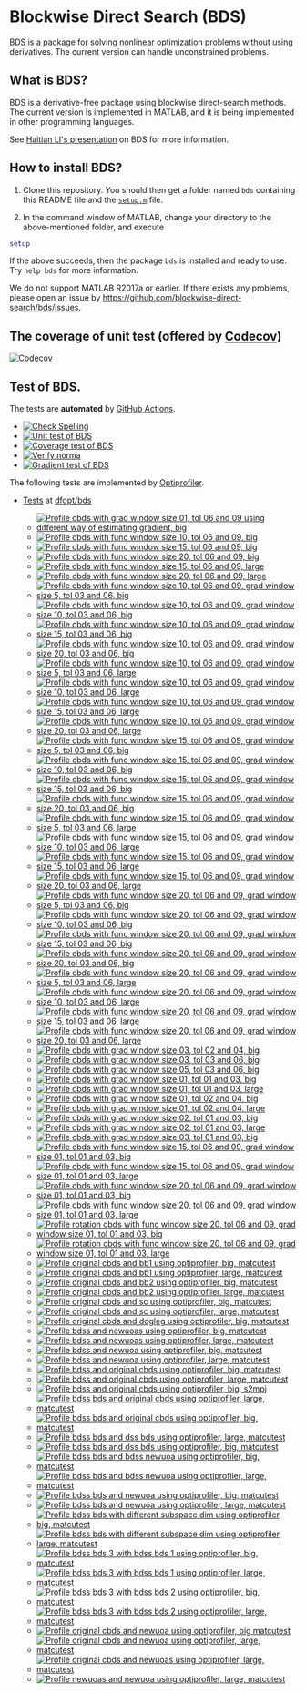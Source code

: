 # Blockwise Direct Search (BDS)

BDS is a package for solving nonlinear optimization problems without using derivatives. The current version can handle unconstrained problems. 

## What is BDS?

BDS is a derivative-free package using blockwise direct-search methods. The current version is implemented in MATLAB, and it is being implemented in other programming languages.

See [Haitian LI's presentation](https://lht97.github.io/documents/DFOS2024.pdf) on BDS for more information.

## How to install BDS?

1. Clone this repository. You should then get a folder named `bds` containing this README file and the
[`setup.m`](https://github.com/blockwise-direct-search/bds/blob/main/setup.m) file.

2. In the command window of MATLAB, change your directory to the above-mentioned folder, and execute

```matlab
setup
```

If the above succeeds, then the package `bds` is installed and ready to use. Try `help bds` for more information.

We do not support MATLAB R2017a or earlier. If there exists any problems, please open an issue by
https://github.com/blockwise-direct-search/bds/issues.

## The coverage of unit test (offered by [Codecov](https://about.codecov.io/))

[![Codecov](https://img.shields.io/codecov/c/github/blockwise-direct-search/bds?style=for-the-badge&logo=codecov)](https://app.codecov.io/github/blockwise-direct-search/bds)

## Test of BDS.
The tests are **automated** by [GitHub Actions](https://docs.github.com/en/actions).
- [![Check Spelling](https://github.com/blockwise-direct-search/bds/actions/workflows/spelling.yml/badge.svg)](https://github.com/blockwise-direct-search/bds/actions/workflows/spelling.yml)
- [![Unit test of BDS](https://github.com/blockwise-direct-search/bds/actions/workflows/unit_test.yml/badge.svg)](https://github.com/blockwise-direct-search/bds/actions/workflows/unit_test.yml)
- [![Coverage test of BDS](https://github.com/blockwise-direct-search/bds/actions/workflows/unit_test_coverage.yml/badge.svg)](https://github.com/blockwise-direct-search/bds/actions/workflows/unit_test_coverage.yml)
- [![Verify norma](https://github.com/zeroth-order-optimization/bds/actions/workflows/verify_norma.yml/badge.svg)](https://github.com/zeroth-order-optimization/bds/actions/workflows/verify_norma.yml)
- [![Gradient test of BDS](https://github.com/zeroth-order-optimization/bds/actions/workflows/gradient_test.yml/badge.svg)](https://github.com/zeroth-order-optimization/bds/actions/workflows/gradient_test.yml)

The following tests are implemented by [Optiprofiler](https://github.com/optiprofiler/optiprofiler).

- [Tests](https://github.com/dfopt/bds/actions) at [dfopt/bds](https://github.com/dfopt/bds)

    - [![Profile cbds with grad window size 01, tol 06 and 09 using different way of estimating gradient, big](https://github.com/dfopt/bds/actions/workflows/profile_bds_gws_1_gtol_3x_6x_bds_development_gws_1_gtol_3x_6x_big_matcutest.yml/badge.svg)](https://github.com/dfopt/bds/actions/workflows/profile_bds_gws_1_gtol_3x_6x_bds_development_gws_1_gtol_3x_6x_big_matcutest.yml)
    - [![Profile cbds with func window size 10, tol 06 and 09, big](https://github.com/dfopt/bds/actions/workflows/profile_cbds_func_10_tol_06_09_big.yml/badge.svg)](https://github.com/dfopt/bds/actions/workflows/profile_cbds_func_10_tol_06_09_big.yml)
    - [![Profile cbds with func window size 15, tol 06 and 09, big](https://github.com/dfopt/bds/actions/workflows/profile_cbds_func_15_tol_06_09_big.yml/badge.svg)](https://github.com/dfopt/bds/actions/workflows/profile_cbds_func_15_tol_06_09_big.yml)
    - [![Profile cbds with func window size 20, tol 06 and 09, big](https://github.com/dfopt/bds/actions/workflows/profile_cbds_func_20_tol_06_09_big.yml/badge.svg)](https://github.com/dfopt/bds/actions/workflows/profile_cbds_func_20_tol_06_09_big.yml)
    - [![Profile cbds with func window size 15, tol 06 and 09, large](https://github.com/dfopt/bds/actions/workflows/profile_cbds_func_15_tol_06_09_large.yml/badge.svg)](https://github.com/dfopt/bds/actions/workflows/profile_cbds_func_15_tol_06_09_large.yml)
    - [![Profile cbds with func window size 20, tol 06 and 09, large](https://github.com/dfopt/bds/actions/workflows/profile_cbds_func_20_tol_06_09_large.yml/badge.svg)](https://github.com/dfopt/bds/actions/workflows/profile_cbds_func_20_tol_06_09_large.yml)
    - [![Profile cbds with func window size 10, tol 06 and 09, grad window size 5, tol 03 and 06, big](https://github.com/dfopt/bds/actions/workflows/profile_cbds_func_10_tol_06_09_grad_05_tol_03_06_big.yml/badge.svg)](https://github.com/dfopt/bds/actions/workflows/profile_cbds_func_10_tol_06_09_grad_05_tol_03_06_big.yml)
    - [![Profile cbds with func window size 10, tol 06 and 09, grad window size 10, tol 03 and 06, big](https://github.com/dfopt/bds/actions/workflows/profile_cbds_func_10_tol_06_09_grad_10_tol_03_06_big.yml/badge.svg)](https://github.com/dfopt/bds/actions/workflows/profile_cbds_func_10_tol_06_09_grad_10_tol_03_06_big.yml)
    - [![Profile cbds with func window size 10, tol 06 and 09, grad window size 15, tol 03 and 06, big](https://github.com/dfopt/bds/actions/workflows/profile_cbds_func_10_tol_06_09_grad_15_tol_03_06_big.yml/badge.svg)](https://github.com/dfopt/bds/actions/workflows/profile_cbds_func_10_tol_06_09_grad_15_tol_03_06_big.yml)
    - [![Profile cbds with func window size 10, tol 06 and 09, grad window size 20, tol 03 and 06, big](https://github.com/dfopt/bds/actions/workflows/profile_cbds_func_10_tol_06_09_grad_20_tol_03_06_big.yml/badge.svg)](https://github.com/dfopt/bds/actions/workflows/profile_cbds_func_10_tol_06_09_grad_20_tol_03_06_big.yml)
    - [![Profile cbds with func window size 10, tol 06 and 09, grad window size 5, tol 03 and 06, large](https://github.com/dfopt/bds/actions/workflows/profile_cbds_func_10_tol_06_09_grad_05_tol_03_06_large.yml/badge.svg)](https://github.com/dfopt/bds/actions/workflows/profile_cbds_func_10_tol_06_09_grad_05_tol_03_06_large.yml)
    - [![Profile cbds with func window size 10, tol 06 and 09, grad window size 10, tol 03 and 06, large](https://github.com/dfopt/bds/actions/workflows/profile_cbds_func_10_tol_06_09_grad_10_tol_03_06_large.yml/badge.svg)](https://github.com/dfopt/bds/actions/workflows/profile_cbds_func_10_tol_06_09_grad_10_tol_03_06_large.yml)
    - [![Profile cbds with func window size 10, tol 06 and 09, grad window size 15, tol 03 and 06, large](https://github.com/dfopt/bds/actions/workflows/profile_cbds_func_10_tol_06_09_grad_15_tol_03_06_large.yml/badge.svg)](https://github.com/dfopt/bds/actions/workflows/profile_cbds_func_10_tol_06_09_grad_15_tol_03_06_large.yml)
    - [![Profile cbds with func window size 10, tol 06 and 09, grad window size 20, tol 03 and 06, large](https://github.com/dfopt/bds/actions/workflows/profile_cbds_func_10_tol_06_09_grad_20_tol_03_06_large.yml/badge.svg)](https://github.com/dfopt/bds/actions/workflows/profile_cbds_func_10_tol_06_09_grad_20_tol_03_06_large.yml)
    - [![Profile cbds with func window size 15, tol 06 and 09, grad window size 5, tol 03 and 06, big](https://github.com/dfopt/bds/actions/workflows/profile_cbds_func_15_tol_06_09_grad_05_tol_03_06_big.yml/badge.svg)](https://github.com/dfopt/bds/actions/workflows/profile_cbds_func_15_tol_06_09_grad_05_tol_03_06_big.yml)
    - [![Profile cbds with func window size 15, tol 06 and 09, grad window size 10, tol 03 and 06, big](https://github.com/dfopt/bds/actions/workflows/profile_cbds_func_15_tol_06_09_grad_10_tol_03_06_big.yml/badge.svg)](https://github.com/dfopt/bds/actions/workflows/profile_cbds_func_15_tol_06_09_grad_10_tol_03_06_big.yml)
    - [![Profile cbds with func window size 15, tol 06 and 09, grad window size 15, tol 03 and 06, big](https://github.com/dfopt/bds/actions/workflows/profile_cbds_func_15_tol_06_09_grad_15_tol_03_06_big.yml/badge.svg)](https://github.com/dfopt/bds/actions/workflows/profile_cbds_func_15_tol_06_09_grad_15_tol_03_06_big.yml)
    - [![Profile cbds with func window size 15, tol 06 and 09, grad window size 20, tol 03 and 06, big](https://github.com/dfopt/bds/actions/workflows/profile_cbds_func_15_tol_06_09_grad_20_tol_03_06_big.yml/badge.svg)](https://github.com/dfopt/bds/actions/workflows/profile_cbds_func_15_tol_06_09_grad_20_tol_03_06_big.yml)
    - [![Profile cbds with func window size 15, tol 06 and 09, grad window size 5, tol 03 and 06, large](https://github.com/dfopt/bds/actions/workflows/profile_cbds_func_15_tol_06_09_grad_05_tol_03_06_large.yml/badge.svg)](https://github.com/dfopt/bds/actions/workflows/profile_cbds_func_15_tol_06_09_grad_05_tol_03_06_large.yml)
    - [![Profile cbds with func window size 15, tol 06 and 09, grad window size 10, tol 03 and 06, large](https://github.com/dfopt/bds/actions/workflows/profile_cbds_func_15_tol_06_09_grad_10_tol_03_06_large.yml/badge.svg)](https://github.com/dfopt/bds/actions/workflows/profile_cbds_func_15_tol_06_09_grad_10_tol_03_06_large.yml)
    - [![Profile cbds with func window size 15, tol 06 and 09, grad window size 15, tol 03 and 06, large](https://github.com/dfopt/bds/actions/workflows/profile_cbds_func_15_tol_06_09_grad_15_tol_03_06_large.yml/badge.svg)](https://github.com/dfopt/bds/actions/workflows/profile_cbds_func_15_tol_06_09_grad_15_tol_03_06_large.yml)
    - [![Profile cbds with func window size 15, tol 06 and 09, grad window size 20, tol 03 and 06, large](https://github.com/dfopt/bds/actions/workflows/profile_cbds_func_15_tol_06_09_grad_20_tol_03_06_large.yml/badge.svg)](https://github.com/dfopt/bds/actions/workflows/profile_cbds_func_15_tol_06_09_grad_20_tol_03_06_large.yml)
    - [![Profile cbds with func window size 20, tol 06 and 09, grad window size 5, tol 03 and 06, big](https://github.com/dfopt/bds/actions/workflows/profile_cbds_func_20_tol_06_09_grad_05_tol_03_06_big.yml/badge.svg)](https://github.com/dfopt/bds/actions/workflows/profile_cbds_func_20_tol_06_09_grad_05_tol_03_06_big.yml)
    - [![Profile cbds with func window size 20, tol 06 and 09, grad window size 10, tol 03 and 06, big](https://github.com/dfopt/bds/actions/workflows/profile_cbds_func_20_tol_06_09_grad_10_tol_03_06_big.yml/badge.svg)](https://github.com/dfopt/bds/actions/workflows/profile_cbds_func_20_tol_06_09_grad_10_tol_03_06_big.yml)
    - [![Profile cbds with func window size 20, tol 06 and 09, grad window size 15, tol 03 and 06, big](https://github.com/dfopt/bds/actions/workflows/profile_cbds_func_20_tol_06_09_grad_15_tol_03_06_big.yml/badge.svg)](https://github.com/dfopt/bds/actions/workflows/profile_cbds_func_20_tol_06_09_grad_15_tol_03_06_big.yml)
    - [![Profile cbds with func window size 20, tol 06 and 09, grad window size 20, tol 03 and 06, big](https://github.com/dfopt/bds/actions/workflows/profile_cbds_func_20_tol_06_09_grad_20_tol_03_06_big.yml/badge.svg)](https://github.com/dfopt/bds/actions/workflows/profile_cbds_func_20_tol_06_09_grad_20_tol_03_06_big.yml)
    - [![Profile cbds with func window size 20, tol 06 and 09, grad window size 5, tol 03 and 06, large](https://github.com/dfopt/bds/actions/workflows/profile_cbds_func_20_tol_06_09_grad_05_tol_03_06_large.yml/badge.svg)](https://github.com/dfopt/bds/actions/workflows/profile_cbds_func_20_tol_06_09_grad_05_tol_03_06_large.yml)
    - [![Profile cbds with func window size 20, tol 06 and 09, grad window size 10, tol 03 and 06, large](https://github.com/dfopt/bds/actions/workflows/profile_cbds_func_20_tol_06_09_grad_10_tol_03_06_large.yml/badge.svg)](https://github.com/dfopt/bds/actions/workflows/profile_cbds_func_20_tol_06_09_grad_10_tol_03_06_large.yml)
    - [![Profile cbds with func window size 20, tol 06 and 09, grad window size 15, tol 03 and 06, large](https://github.com/dfopt/bds/actions/workflows/profile_cbds_func_20_tol_06_09_grad_15_tol_03_06_large.yml/badge.svg)](https://github.com/dfopt/bds/actions/workflows/profile_cbds_func_20_tol_06_09_grad_15_tol_03_06_large.yml)
    - [![Profile cbds with func window size 20, tol 06 and 09, grad window size 20, tol 03 and 06, large](https://github.com/dfopt/bds/actions/workflows/profile_cbds_func_20_tol_06_09_grad_20_tol_03_06_large.yml/badge.svg)](https://github.com/dfopt/bds/actions/workflows/profile_cbds_func_20_tol_06_09_grad_20_tol_03_06_large.yml)
    - [![Profile cbds with grad window size 03, tol 02 and 04, big](https://github.com/dfopt/bds/actions/workflows/profile_cbds_grad_03_tol_02_04_big.yml/badge.svg)](https://github.com/dfopt/bds/actions/workflows/profile_cbds_grad_03_tol_02_04_big.yml)
    - [![Profile cbds with grad window size 03, tol 03 and 06, big](https://github.com/dfopt/bds/actions/workflows/profile_cbds_grad_03_tol_03_06_big.yml/badge.svg)](https://github.com/dfopt/bds/actions/workflows/profile_cbds_grad_03_tol_03_06_big.yml)
    - [![Profile cbds with grad window size 05, tol 03 and 06, big](https://github.com/dfopt/bds/actions/workflows/profile_cbds_grad_05_tol_03_06_big.yml/badge.svg)](https://github.com/dfopt/bds/actions/workflows/profile_cbds_grad_05_tol_03_06_big.yml)
    - [![Profile cbds with grad window size 01, tol 01 and 03, big](https://github.com/dfopt/bds/actions/workflows/profile_cbds_grad_01_tol_01_03_big.yml/badge.svg)](https://github.com/dfopt/bds/actions/workflows/profile_cbds_grad_01_tol_01_03_big.yml)
    - [![Profile cbds with grad window size 01, tol 01 and 03, large](https://github.com/dfopt/bds/actions/workflows/profile_cbds_grad_01_tol_01_03_large.yml/badge.svg)](https://github.com/dfopt/bds/actions/workflows/profile_cbds_grad_01_tol_01_03_large.yml)
    - [![Profile cbds with grad window size 01, tol 02 and 04, big](https://github.com/dfopt/bds/actions/workflows/profile_cbds_grad_01_tol_02_04_big.yml/badge.svg)](https://github.com/dfopt/bds/actions/workflows/profile_cbds_grad_01_tol_02_04_big.yml)
    - [![Profile cbds with grad window size 01, tol 02 and 04, large](https://github.com/dfopt/bds/actions/workflows/profile_cbds_grad_01_tol_02_04_large.yml/badge.svg)](https://github.com/dfopt/bds/actions/workflows/profile_cbds_grad_01_tol_02_04_large.yml)
    - [![Profile cbds with grad window size 02, tol 01 and 03, big](https://github.com/dfopt/bds/actions/workflows/profile_cbds_grad_02_tol_01_03_big.yml/badge.svg)](https://github.com/dfopt/bds/actions/workflows/profile_cbds_grad_02_tol_01_03_big.yml)
    - [![Profile cbds with grad window size 02, tol 01 and 03, large](https://github.com/dfopt/bds/actions/workflows/profile_cbds_grad_02_tol_01_03_large.yml/badge.svg)](https://github.com/dfopt/bds/actions/workflows/profile_cbds_grad_02_tol_01_03_large.yml)
    - [![Profile cbds with grad window size 03, tol 01 and 03, big](https://github.com/dfopt/bds/actions/workflows/profile_cbds_grad_03_tol_01_03_big.yml/badge.svg)](https://github.com/dfopt/bds/actions/workflows/profile_cbds_grad_03_tol_01_03_big.yml)
    - [![Profile cbds with func window size 15, tol 06 and 09, grad window size 01, tol 01 and 03, big](https://github.com/dfopt/bds/actions/workflows/profile_cbds_func_15_tol_06_09_grad_01_tol_01_03_big.yml/badge.svg)](https://github.com/dfopt/bds/actions/workflows/profile_cbds_func_15_tol_06_09_grad_01_tol_01_03_big.yml)
    - [![Profile cbds with func window size 15, tol 06 and 09, grad window size 01, tol 01 and 03, large](https://github.com/dfopt/bds/actions/workflows/profile_cbds_func_15_tol_06_09_grad_01_tol_01_03_large.yml/badge.svg)](https://github.com/dfopt/bds/actions/workflows/profile_cbds_func_15_tol_06_09_grad_01_tol_01_03_large.yml)
    - [![Profile cbds with func window size 20, tol 06 and 09, grad window size 01, tol 01 and 03, big](https://github.com/dfopt/bds/actions/workflows/profile_cbds_func_20_tol_06_09_grad_01_tol_01_03_big.yml/badge.svg)](https://github.com/dfopt/bds/actions/workflows/profile_cbds_func_20_tol_06_09_grad_01_tol_01_03_big.yml)
    - [![Profile cbds with func window size 20, tol 06 and 09, grad window size 01, tol 01 and 03, large](https://github.com/dfopt/bds/actions/workflows/profile_cbds_func_20_tol_06_09_grad_01_tol_01_03_large.yml/badge.svg)](https://github.com/dfopt/bds/actions/workflows/profile_cbds_func_20_tol_06_09_grad_01_tol_01_03_large.yml)
    - [![Profile rotation cbds with func window size 20, tol 06 and 09, grad window size 01, tol 01 and 03, big](https://github.com/dfopt/bds/actions/workflows/profile_cbds_rotation_func_20_tol_06_09_grad_01_tol_01_03_big.yml/badge.svg)](https://github.com/dfopt/bds/actions/workflows/profile_cbds_rotation_func_20_tol_06_09_grad_01_tol_01_03_big.yml)
    - [![Profile rotation cbds with func window size 20, tol 06 and 09, grad window size 01, tol 01 and 03, large](https://github.com/dfopt/bds/actions/workflows/profile_cbds_rotation_func_20_tol_06_09_grad_01_tol_01_03_large.yml/badge.svg)](https://github.com/dfopt/bds/actions/workflows/profile_cbds_rotation_func_20_tol_06_09_grad_01_tol_01_03_large.yml)
    - [![Profile original cbds and bb1 using optiprofiler, big, matcutest](https://github.com/bladesopt/bds/actions/workflows/profile_orig_cbds_bb1_big_matcutest.yml/badge.svg)](https://github.com/bladesopt/bds/actions/workflows/profile_orig_cbds_bb1_big_matcutest.yml)
    - [![Profile original cbds and bb1 using optiprofiler, large, matcutest](https://github.com/bladesopt/bds/actions/workflows/profile_orig_cbds_bb1_large_matcutest.yml/badge.svg)](https://github.com/bladesopt/bds/actions/workflows/profile_orig_cbds_bb1_large_matcutest.yml)
    - [![Profile original cbds and bb2 using optiprofiler, big, matcutest](https://github.com/bladesopt/bds/actions/workflows/profile_orig_cbds_bb2_big_matcutest.yml/badge.svg)](https://github.com/bladesopt/bds/actions/workflows/profile_orig_cbds_bb2_big_matcutest.yml)
    - [![Profile original cbds and bb2 using optiprofiler, large, matcutest](https://github.com/bladesopt/bds/actions/workflows/profile_orig_cbds_bb2_large_matcutest.yml/badge.svg)](https://github.com/bladesopt/bds/actions/workflows/profile_orig_cbds_bb2_large_matcutest.yml)
    - [![Profile original cbds and sc using optiprofiler, big, matcutest](https://github.com/bladesopt/bds/actions/workflows/profile_orig_cbds_sc_big_matcutest.yml/badge.svg)](https://github.com/bladesopt/bds/actions/workflows/profile_orig_cbds_sc_big_matcutest.yml)
    - [![Profile original cbds and sc using optiprofiler, large, matcutest](https://github.com/bladesopt/bds/actions/workflows/profile_orig_cbds_sc_large_matcutest.yml/badge.svg)](https://github.com/bladesopt/bds/actions/workflows/profile_orig_cbds_sc_large_matcutest.yml)
    - [![Profile original cbds and dogleg using optiprofiler, big, matcutest](https://github.com/bladesopt/bds/actions/workflows/profile_orig_cbds_dogleg_big_matcutest.yml/badge.svg)](https://github.com/bladesopt/bds/actions/workflows/profile_orig_cbds_dogleg_big_matcutest.yml)
    - [![Profile bdss and newuoas using optiprofiler, big, matcutest](https://github.com/bladesopt/bds/actions/workflows/profile_bdss_newuoas_big_matcutest.yml/badge.svg)](https://github.com/bladesopt/bds/actions/workflows/profile_bdss_newuoas_big_matcutest.yml)
    - [![Profile bdss and newuoas using optiprofiler, large, matcutest](https://github.com/bladesopt/bds/actions/workflows/profile_bdss_newuoas_large_matcutest.yml/badge.svg)](https://github.com/bladesopt/bds/actions/workflows/profile_bdss_newuoas_large_matcutest.yml)
    - [![Profile bdss and newuoa using optiprofiler, big, matcutest](https://github.com/bladesopt/bds/actions/workflows/profile_bdss_newuoa_big_matcutest.yml/badge.svg)](https://github.com/bladesopt/bds/actions/workflows/profile_bdss_newuoa_big_matcutest.yml)
    - [![Profile bdss and newuoa using optiprofiler, large, matcutest](https://github.com/bladesopt/bds/actions/workflows/profile_bdss_newuoa_large_matcutest.yml/badge.svg)](https://github.com/bladesopt/bds/actions/workflows/profile_bdss_newuoa_large_matcutest.yml)
    - [![Profile bdss and original cbds using optiprofiler, big, matcutest](https://github.com/bladesopt/bds/actions/workflows/profile_bdss_orig_cbds_big_matcutest.yml/badge.svg)](https://github.com/bladesopt/bds/actions/workflows/profile_bdss_orig_cbds_big_matcutest.yml)
    - [![Profile bdss and original cbds using optiprofiler, large, matcutest](https://github.com/bladesopt/bds/actions/workflows/profile_bdss_orig_cbds_large_matcutest.yml/badge.svg)](https://github.com/bladesopt/bds/actions/workflows/profile_bdss_orig_cbds_large_matcutest.yml)
    - [![Profile bdss and original cbds using optiprofiler, big, s2mpj](https://github.com/bladesopt/bds/actions/workflows/profile_bdss_orig_cbds_big_s2mpj.yml/badge.svg)](https://github.com/bladesopt/bds/actions/workflows/profile_bdss_orig_cbds_big_s2mpj.yml)
    - [![Profile bdss bds and original cbds using optiprofiler, large, matcutest](https://github.com/bladesopt/bds/actions/workflows/profile_bdss_bds_orig_cbds_large_matcutest.yml/badge.svg)](https://github.com/bladesopt/bds/actions/workflows/profile_bdss_bds_orig_cbds_large_matcutest.yml)
    - [![Profile bdss bds and original cbds using optiprofiler, big, matcutest](https://github.com/bladesopt/bds/actions/workflows/profile_bdss_bds_orig_cbds_big_matcutest.yml/badge.svg)](https://github.com/bladesopt/bds/actions/workflows/profile_bdss_bds_orig_cbds_big_matcutest.yml)
    - [![Profile bdss bds and dss bds using optiprofiler, large, matcutest](https://github.com/bladesopt/bds/actions/workflows/profile_bdss_bds_dss_bds_large_matcutest.yml/badge.svg)](https://github.com/bladesopt/bds/actions/workflows/profile_bdss_bds_dss_bds_large_matcutest.yml)
    - [![Profile bdss bds and dss bds using optiprofiler, big, matcutest](https://github.com/bladesopt/bds/actions/workflows/profile_bdss_bds_dss_bds_big_matcutest.yml/badge.svg)](https://github.com/bladesopt/bds/actions/workflows/profile_bdss_bds_dss_bds_big_matcutest.yml)
    - [![Profile bdss bds and bdss newuoa using optiprofiler, big, matcutest](https://github.com/bladesopt/bds/actions/workflows/profile_bdss_bds_bdss_newuoa_big_matcutest.yml/badge.svg)](https://github.com/bladesopt/bds/actions/workflows/profile_bdss_bds_bdss_newuoa_big_matcutest.yml)
    - [![Profile bdss bds and bdss newuoa using optiprofiler, large, matcutest](https://github.com/bladesopt/bds/actions/workflows/profile_bdss_bds_bdss_newuoa_large_matcutest.yml/badge.svg)](https://github.com/bladesopt/bds/actions/workflows/profile_bdss_bds_bdss_newuoa_large_matcutest.yml)
    - [![Profile bdss bds and newuoa using optiprofiler, big, matcutest](https://github.com/bladesopt/bds/actions/workflows/profile_bdss_bds_newuoa_big_matcutest.yml/badge.svg)](https://github.com/bladesopt/bds/actions/workflows/profile_bdss_bds_newuoa_big_matcutest.yml)
    - [![Profile bdss bds and newuoa using optiprofiler, large, matcutest](https://github.com/bladesopt/bds/actions/workflows/profile_bdss_bds_newuoa_large_matcutest.yml/badge.svg)](https://github.com/bladesopt/bds/actions/workflows/profile_bdss_bds_newuoa_large_matcutest.yml)
    - [![Profile bdss bds with different subspace dim using optiprofiler, big, matcutest](https://github.com/bladesopt/bds/actions/workflows/profile_bdss_subspace_dim_big_matcutest.yml/badge.svg)](https://github.com/bladesopt/bds/actions/workflows/profile_bdss_subspace_dim_big_matcutest.yml)
    - [![Profile bdss bds with different subspace dim using optiprofiler, large, matcutest](https://github.com/bladesopt/bds/actions/workflows/profile_bdss_subspace_dim_large_matcutest.yml/badge.svg)](https://github.com/bladesopt/bds/actions/workflows/profile_bdss_subspace_dim_large_matcutest.yml)
    - [![Profile bdss bds 3 with bdss bds 1 using optiprofiler, big, matcutest](https://github.com/bladesopt/bds/actions/workflows/profile_bdss_bds_3_bdss_bds_1_big_matcutest.yml/badge.svg)](https://github.com/bladesopt/bds/actions/workflows/profile_bdss_bds_3_bdss_bds_1_big_matcutest.yml)
    - [![Profile bdss bds 3 with bdss bds 1 using optiprofiler, large, matcutest](https://github.com/bladesopt/bds/actions/workflows/profile_bdss_bds_3_bdss_bds_1_large_matcutest.yml/badge.svg)](https://github.com/bladesopt/bds/actions/workflows/profile_bdss_bds_3_bdss_bds_1_large_matcutest.yml)
    - [![Profile bdss bds 3 with bdss bds 2 using optiprofiler, big, matcutest](https://github.com/bladesopt/bds/actions/workflows/profile_bdss_bds_3_bdss_bds_2_big_matcutest.yml/badge.svg)](https://github.com/bladesopt/bds/actions/workflows/profile_bdss_bds_3_bdss_bds_2_big_matcutest.yml)
    - [![Profile bdss bds 3 with bdss bds 2 using optiprofiler, large, matcutest](https://github.com/bladesopt/bds/actions/workflows/profile_bdss_bds_3_bdss_bds_2_large_matcutest.yml/badge.svg)](https://github.com/bladesopt/bds/actions/workflows/profile_bdss_bds_3_bdss_bds_2_large_matcutest.yml)
    - [![Profile original cbds and newuoa using optiprofiler, big matcutest](https://github.com/bladesopt/bds/actions/workflows/profile_orig_cbds_newuoa_big_matcutest.yml/badge.svg)](https://github.com/bladesopt/bds/actions/workflows/profile_orig_cbds_newuoa_big_matcutest.yml)
    - [![Profile original cbds and newuoa using optiprofiler, large, matcutest](https://github.com/bladesopt/bds/actions/workflows/profile_orig_cbds_newuoa_large_matcutest.yml/badge.svg)](https://github.com/bladesopt/bds/actions/workflows/profile_orig_cbds_newuoa_large_matcutest.yml)
    - [![Profile original cbds and newuoas using optiprofiler, large, matcutest](https://github.com/bladesopt/bds/actions/workflows/profile_orig_cbds_newuoas_large_matcutest.yml/badge.svg)](https://github.com/bladesopt/bds/actions/workflows/profile_orig_cbds_newuoas_large_matcutest.yml)
    - [![Profile newuoas and newuoa using optiprofiler, large, matcutest](https://github.com/bladesopt/bds/actions/workflows/profile_newuoas_newuoa_large_matcutest.yml/badge.svg)](https://github.com/bladesopt/bds/actions/workflows/profile_newuoas_newuoa_large_matcutest.yml)